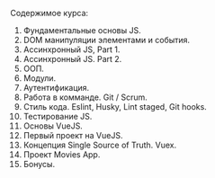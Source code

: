 Содержимое курса:
1. Фундаментальные основы JS.
2. DOM манипуляции элементами и события.
3. Ассинхронный JS, Part 1.
4. Ассинхронный JS. Part 2.
5. ООП.
6. Модули.
7. Аутентификация.
8. Работа в комманде. Git / Scrum.
9. Стиль кода. Eslint, Husky, Lint staged, Git hooks.
10. Тестирование JS.
11. Основы VueJS.
12. Первый проект на VueJS.
13. Концепция Single Source of Truth. Vuex.
14. Проект Movies App.
15. Бонусы.

